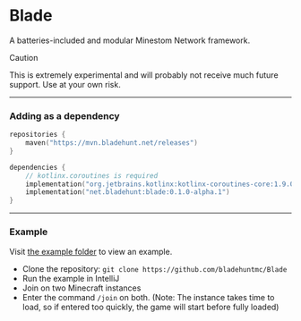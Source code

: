 # Blade

A batteries-included and modular Minestom Network framework.

> [!CAUTION]
> This is extremely experimental and will probably not receive much future support. Use at your own risk.

---

### Adding as a dependency

```kotlin
repositories {
    maven("https://mvn.bladehunt.net/releases")
}

dependencies {
    // kotlinx.coroutines is required
    implementation("org.jetbrains.kotlinx:kotlinx-coroutines-core:1.9.0-RC")
    implementation("net.bladehunt:blade:0.1.0-alpha.1")
}
```

---

### Example

Visit [the example folder](/example) to view an example.

- Clone the repository: `git clone https://github.com/bladehuntmc/Blade`
- Run the example in IntelliJ
- Join on two Minecraft instances
- Enter the command `/join` on both. (Note: The instance takes time to load, so if entered too quickly, the game will
  start before fully loaded)
